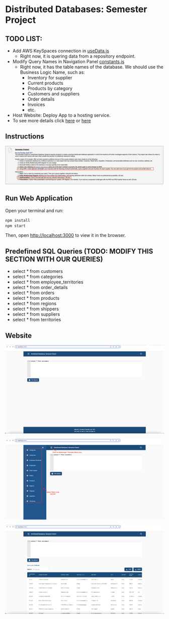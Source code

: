 # Distributed Databases: Semester Project

## TODO LIST:

+ Add AWS KeySpaces connection in [useData.js](https://github.com/arm-diaz/DDBMS-Cassandra-Query-Editor/blob/main/src/hooks/useData.js)
  + Right now, it is quering data from a repository endpoint.
+ Modify Query Names in Navigation Panel [constants.js](https://github.com/arm-diaz/DDBMS-Cassandra-Query-Editor/blob/main/src/constants/constants.js)
  + Right now, it has the table names of the database. We should use the Business Logic Name, such as:
    + Inventory for supplier
    + Current products
    + Products by category
    + Customers and suppliers
    + Order details
    + Invoices
    + etc.
 + Host Website: Deploy App to a hosting service.
  + To see more details click [here](https://www.animaapp.com/blog/industry/8-free-react-app-hosting-services/) or [here](https://www.makeuseof.com/heroku-alternatives-free-full-stack-hosting/)

## Instructions

![Instructions](src/assets/screenshots/Distributed%20Database%20-%20Semester%20Project.png)

## Run Web Application

Open your terminal and run:

```sh
npm install
npm start
```

Then, open [http://localhost:3000](http://localhost:3000) to view it in the browser.

## Predefined SQL Queries (TODO: MODIFY THIS SECTION WITH OUR QUERIES)

+ select * from customers
+ select * from categories
+ select * from employee_territories
+ select * from order_details
+ select * from orders
+ select * from products
+ select * from regions
+ select * from shippers
+ select * from suppliers
+ select * from territories

## Website

![HomePage](src/assets/screenshots/Website%20template%201.png)

![NavigationMenu](src/assets/screenshots/Website%20template%202.png)

![QueryDB](src/assets/screenshots/Website%20template%203.png)
